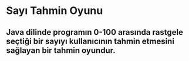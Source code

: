 # Sayı Tahmin Oyunu

## Java dilinde programın 0-100 arasında rastgele seçtiği bir sayıyı kullanıcının tahmin etmesini sağlayan bir tahmin oyundur.
